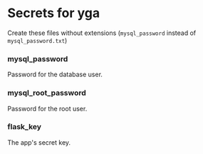 # Secrets for yga
Create these files without extensions (``mysql_password`` instead of ``mysql_password.txt``)
### mysql_password
Password for the database user.
### mysql_root_password
Password for the root user.
### flask_key
The app's secret key.